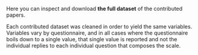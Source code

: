 
Here you can inspect and download **the full dataset** of the contributed papers. 

Each contributed dataset was cleaned in order to yield the same variables. Variables vary by questionnaire, and in all cases where the questionnaire boils down to a single value, that single value is reported and not the individual replies to each individual question that composes the scale. 
